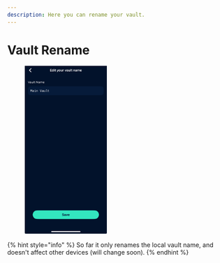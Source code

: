 ```yaml
---
description: Here you can rename your vault.
---
```


# Vault Rename

<figure><img src="../../.gitbook/assets/image (2).png" alt="" width="188"><figcaption></figcaption></figure>

{% hint style="info" %}
So far it only renames the local vault name, and doesn't affect other devices (will change soon).
{% endhint %}

